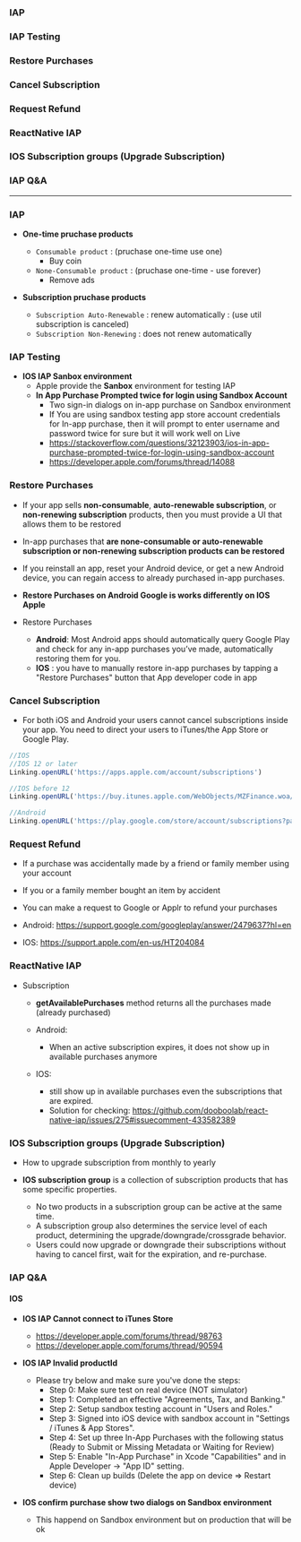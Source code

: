 ### IAP
### IAP Testing
### Restore Purchases
### Cancel Subscription
### Request Refund
### ReactNative IAP
### IOS Subscription groups (Upgrade Subscription)
### IAP Q&A
---------------------------------------------------

### IAP

* **One-time pruchase products**
  * `Consumable product` : (pruchase one-time use one)
    * Buy coin
  * `None-Consumable product` : (pruchase one-time - use forever)
    * Remove ads
  
* **Subscription pruchase products**
  * `Subscription Auto-Renewable` : renew automatically : (use util subscription is canceled)
  * `Subscription Non-Renewing` : does not renew automatically
  
### IAP Testing

* **IOS IAP Sanbox environment**
  * Apple provide the **Sanbox** environment for testing IAP
  * **In App Purchase Prompted twice for login using Sandbox Account**
    * Two sign-in dialogs on in-app purchase on Sandbox environment
    * If You are using sandbox testing app store account credentials for In-app purchase, then it will prompt to enter username and password twice for sure but it will work well on Live
    * https://stackoverflow.com/questions/32123903/ios-in-app-purchase-prompted-twice-for-login-using-sandbox-account
    * https://developer.apple.com/forums/thread/14088

  
### Restore Purchases
* If your app sells **non-consumable**, **auto-renewable subscription**, or **non-renewing subscription** products, then you must provide a UI that allows them to be restored

* In-app purchases that **are none-consumable or auto-renewable subscription or non-renewing subscription products can be restored**
* If you reinstall an app, reset your Android device, or get a new Android device, you can regain access to already purchased in-app purchases.

* **Restore Purchases on Android Google is works differently on IOS Apple**

* Restore Purchases
  * **Android**: Most Android apps should automatically query Google Play and check for any in-app purchases you’ve made, automatically restoring them for you.
  * **IOS** : you have to manually restore in-app purchases by tapping a "Restore Purchases" button that App developer code in app

### Cancel Subscription

* For both iOS and Android your users cannot cancel subscriptions inside your app. You need to direct your users to iTunes/the App Store or Google Play.

```js
//IOS
//IOS 12 or later
Linking.openURL('https://apps.apple.com/account/subscriptions')

//IOS before 12
Linking.openURL('https://buy.itunes.apple.com/WebObjects/MZFinance.woa/wa/manageSubscriptions')

//Android
Linking.openURL('https://play.google.com/store/account/subscriptions?package=YOUR_PACKAGE_NAME&sku=YOUR_PRODUCT_ID
```

### Request Refund

* If a purchase was accidentally made by a friend or family member using your account
* If you or a family member bought an item by accident
* You can make a request to Google or Applr to refund your purchases

* Android: https://support.google.com/googleplay/answer/2479637?hl=en
* IOS: https://support.apple.com/en-us/HT204084


### ReactNative IAP

* Subscription
  * **getAvailablePurchases** method returns all the purchases made (already purchased)
  
  * Android:
    * When an active subscription expires, it does not show up in available purchases anymore
  * IOS: 
    * still show up in available purchases even the subscriptions that are expired.
    * Solution for checking: https://github.com/dooboolab/react-native-iap/issues/275#issuecomment-433582389


### IOS Subscription groups (Upgrade Subscription)

* How to upgrade subscription from monthly to yearly

* **IOS subscription group** is a collection of subscription products that has some specific properties.
  * No two products in a subscription group can be active at the same time.
  * A subscription group also determines the service level of each product, determining the upgrade/downgrade/crossgrade behavior.
  * Users could now upgrade or downgrade their subscriptions without having to cancel first, wait for the expiration, and re-purchase.



### IAP Q&A


#### IOS

* **IOS IAP Cannot connect to iTunes Store**
    * https://developer.apple.com/forums/thread/98763
    * https://developer.apple.com/forums/thread/90594
    
    
* **IOS IAP Invalid productId**

  * Please try below and make sure you've done the steps:
    * Step 0: Make sure test on real device (NOT simulator) 
    * Step 1: Completed an effective "Agreements, Tax, and Banking."
    * Step 2: Setup sandbox testing account in "Users and Roles."
    * Step 3: Signed into iOS device with sandbox account in "Settings / iTunes & App Stores".
    * Step 4: Set up three In-App Purchases with the following status (Ready to Submit or Missing Metadata or Waiting for Review)
    * Step 5: Enable "In-App Purchase" in Xcode "Capabilities" and in Apple Developer -> "App ID" setting.
    * Step 6: Clean up builds (Delete the app on device => Restart device)

* **IOS confirm purchase show two dialogs on Sandbox environment**
  * This happend on Sandbox environment but on production that will be ok
  
  
  
  
  
  
  
  
  
  
